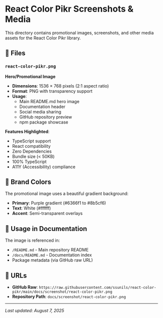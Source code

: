 # React Color Pikr Screenshots & Media

This directory contains promotional images, screenshots, and other media assets for the React Color Pikr library.

## 📁 Files

### `react-color-pikr.png`
**Hero/Promotional Image**
- **Dimensions**: 1536 × 768 pixels (2:1 aspect ratio)
- **Format**: PNG with transparency support
- **Usage**: 
  - Main README.md hero image
  - Documentation header
  - Social media sharing
  - GitHub repository preview
  - npm package showcase

**Features Highlighted**:
- TypeScript support
- React compatibility  
- Zero Dependencies
- Bundle size (< 50KB)
- 100% TypeScript
- A11Y (Accessibility) compliance

## 🎨 Brand Colors

The promotional image uses a beautiful gradient background:
- **Primary**: Purple gradient (#6366f1 to #8b5cf6)
- **Text**: White (#ffffff)
- **Accent**: Semi-transparent overlays

## 📝 Usage in Documentation

The image is referenced in:
- `/README.md` - Main repository README
- `/docs/README.md` - Documentation index
- Package metadata (via GitHub raw URL)

## 🔗 URLs

- **GitHub Raw**: `https://raw.githubusercontent.com/ssunils/react-color-pikr/main/docs/screenshot/react-color-pikr.png`
- **Repository Path**: `docs/screenshot/react-color-pikr.png`

---

*Last updated: August 7, 2025*
